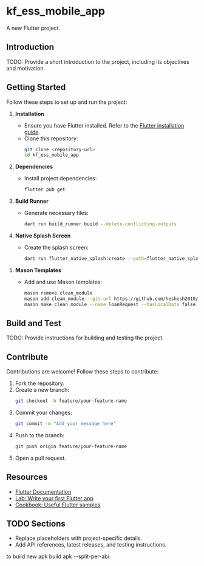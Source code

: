 # kf_ess_mobile_app

A new Flutter project.

## Introduction

TODO: Provide a short introduction to the project, including its objectives and motivation.

## Getting Started

Follow these steps to set up and run the project:

1. **Installation**  
   - Ensure you have Flutter installed. Refer to the [Flutter installation guide](https://docs.flutter.dev/get-started/install).
   - Clone this repository:  
     ```bash
     git clone <repository-url>
     cd kf_ess_mobile_app
     ```

2. **Dependencies**  
   - Install project dependencies:  
     ```bash
     flutter pub get
     ```

3. **Build Runner**  
   - Generate necessary files:  
     ```bash
     dart run build_runner build --delete-conflicting-outputs
     ```

4. **Native Splash Screen**  
   - Create the splash screen:  
     ```bash
     dart run flutter_native_splash:create --path=flutter_native_splash.yaml
     ```

5. **Mason Templates**  
   - Add and use Mason templates:  
     ```bash
     mason remove clean_module
     mason add clean_module --git-url https://github.com/heshesh2010/bricks-diyar/ --git-path clean_module
     mason make clean_module --name loanRequest --hasLocalData false --hasRemoteData true --state_management cubit --areCommentsOn true --addTemplateCode true
     ```

## Build and Test

TODO: Provide instructions for building and testing the project.

## Contribute

Contributions are welcome! Follow these steps to contribute:

1. Fork the repository.
2. Create a new branch:  
   ```bash
   git checkout -b feature/your-feature-name
   ```
3. Commit your changes:  
   ```bash
   git commit -m "Add your message here"
   ```
4. Push to the branch:  
   ```bash
   git push origin feature/your-feature-name
   ```
5. Open a pull request.

## Resources

- [Flutter Documentation](https://docs.flutter.dev/)
- [Lab: Write your first Flutter app](https://docs.flutter.dev/get-started/codelab)
- [Cookbook: Useful Flutter samples](https://docs.flutter.dev/cookbook)

## TODO Sections

- Replace placeholders with project-specific details.
- Add API references, latest releases, and testing instructions.


to build new apk  build apk --split-per-abi